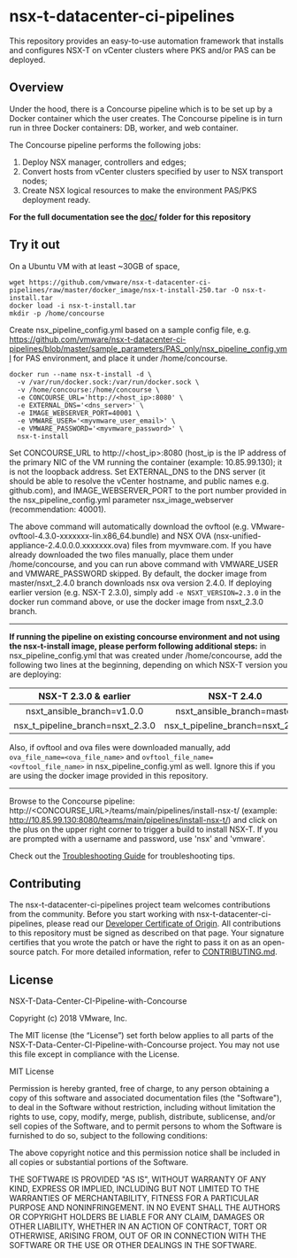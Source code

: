 


# nsx-t-datacenter-ci-pipelines
This repository provides an easy-to-use automation framework that installs and configures NSX-T on vCenter clusters where PKS and/or PAS can be deployed.

## Overview
Under the hood, there is a Concourse pipeline which is to be set up by a Docker container which the user creates. The Concourse pipeline is in turn run in three Docker containers: DB, worker, and web container.

The Concourse pipeline performs the following jobs:
1. Deploy NSX manager, controllers and edges;
2. Convert hosts from vCenter clusters specified by user to NSX transport nodes;
3. Create NSX logical resources to make the environment PAS/PKS deployment ready.

__For the full documentation see the [doc/](./doc) folder for this repository__

## Try it out
On a Ubuntu VM with at least ~30GB of space,
```
wget https://github.com/vmware/nsx-t-datacenter-ci-pipelines/raw/master/docker_image/nsx-t-install-250.tar -O nsx-t-install.tar
docker load -i nsx-t-install.tar
mkdir -p /home/concourse
```
Create nsx_pipeline_config.yml based on a sample config file, e.g. https://github.com/vmware/nsx-t-datacenter-ci-pipelines/blob/master/sample_parameters/PAS_only/nsx_pipeline_config.yml for PAS environment, and place it under /home/concourse. </br>

```
docker run --name nsx-t-install -d \
  -v /var/run/docker.sock:/var/run/docker.sock \
  -v /home/concourse:/home/concourse \
  -e CONCOURSE_URL='http://<host_ip>:8080' \
  -e EXTERNAL_DNS='<dns_server>' \
  -e IMAGE_WEBSERVER_PORT=40001 \
  -e VMWARE_USER='<myvmware_user_email>' \
  -e VMWARE_PASSWORD='<myvmware_password>' \
  nsx-t-install
```
Set CONCOURSE_URL to http://<host_ip>:8080 (host_ip is the IP address of the primary NIC of the VM running the container (example: 10.85.99.130); it is not the loopback address. Set EXTERNAL_DNS to the DNS server (it should be able to resolve the vCenter hostname, and public names e.g. github.com), and IMAGE_WEBSERVER_PORT to the port number provided in the nsx_pipeline_config.yml parameter nsx_image_webserver (recommendation: 40001).

The above command will automatically download the ovftool (e.g. VMware-ovftool-4.3.0-xxxxxxx-lin.x86_64.bundle) and NSX OVA (nsx-unified-appliance-2.4.0.0.0.xxxxxxx.ova) files from myvmware.com. If you have already downloaded the two files manually, place them under /home/concourse, and you can run above command with VMWARE_USER and VMWARE_PASSWORD skipped. By default, the docker image from master/nsxt_2.4.0 branch downloads nsx ova version 2.4.0. If deploying earlier version (e.g. NSX-T 2.3.0), simply add `` -e NSXT_VERSION=2.3.0 `` in the docker run command above, or use the docker image from nsxt_2.3.0 branch.

---
__If running the pipeline on existing concourse environment and not using the nsx-t-install image, please perform following additional steps:__ in nsx_pipeline_config.yml that was created under /home/concourse, add the following two lines at the beginning, depending on which NSX-T version you are deploying:

| NSX-T 2.3.0 & earlier  |   NSX-T 2.4.0   |  NSX-T 2.5.0  | NSX-T 3.0.0 - 3.1.3  |
|:----------------------:|:---------------:|:-------------:|:-------------:|
| nsxt_ansible_branch=v1.0.0 |  nsxt_ansible_branch=master | nsxt_ansible_branch=dev | nsxt_ansible_branch=v3.0.0
| nsx_t_pipeline_branch=nsxt_2.3.0 |  nsx_t_pipeline_branch=nsxt_2.4.0 | nsx_t_pipeline_branch=master | nsx_t_pipeline_branch=nsxt_3.0.0

Also, if ovftool and ova files were downloaded manually, add ``ova_file_name=<ova_file_name>`` and ``ovftool_file_name=<ovftool_file_name>`` in nsx_pipeline_config.yml as well.
Ignore this if you are using the docker image provided in this repository.

---

Browse to the Concourse pipeline: http://<CONCOURSE_URL>/teams/main/pipelines/install-nsx-t/ (example: http://10.85.99.130:8080/teams/main/pipelines/install-nsx-t/) and click on the plus on the upper right corner to trigger a build to install NSX-T. If you are prompted with a username and password, use 'nsx' and 'vmware'.

Check out the [Troubleshooting Guide](./doc/Utilities-and-troubleshooting.md) for troubleshooting tips.

## Contributing

The nsx-t-datacenter-ci-pipelines project team welcomes contributions from the community. Before you start working with nsx-t-datacenter-ci-pipelines, please read our [Developer Certificate of Origin](https://cla.vmware.com/dco). All contributions to this repository must be signed as described on that page. Your signature certifies that you wrote the patch or have the right to pass it on as an open-source patch. For more detailed information, refer to [CONTRIBUTING.md](CONTRIBUTING.md).

## License
NSX-T-Data-Center-CI-Pipeline-with-Concourse

Copyright (c) 2018 VMware, Inc.				

The MIT license (the “License”) set forth below applies to all parts of the NSX-T-Data-Center-CI-Pipeline-with-Concourse project.  You may not use this file except in compliance with the License. 

MIT License

Permission is hereby granted, free of charge, to any person obtaining a copy of this software and associated documentation files (the "Software"), to deal in the Software without restriction, including without limitation the rights to use, copy, modify, merge, publish, distribute, sublicense, and/or sell copies of the Software, and to permit persons to whom the Software is furnished to do
so, subject to the following conditions:

The above copyright notice and this permission notice shall be included in all copies or substantial portions of the Software.

THE SOFTWARE IS PROVIDED "AS IS", WITHOUT WARRANTY OF ANY KIND, EXPRESS OR IMPLIED, INCLUDING BUT NOT LIMITED TO THE WARRANTIES OF MERCHANTABILITY, FITNESS FOR A PARTICULAR PURPOSE AND NONINFRINGEMENT. IN NO EVENT SHALL THE AUTHORS OR COPYRIGHT HOLDERS BE LIABLE FOR ANY CLAIM, DAMAGES OR OTHER LIABILITY, WHETHER IN AN ACTION OF CONTRACT, TORT OR OTHERWISE, ARISING FROM, OUT OF OR IN CONNECTION WITH THE SOFTWARE OR THE USE OR OTHER DEALINGS IN THE SOFTWARE.
